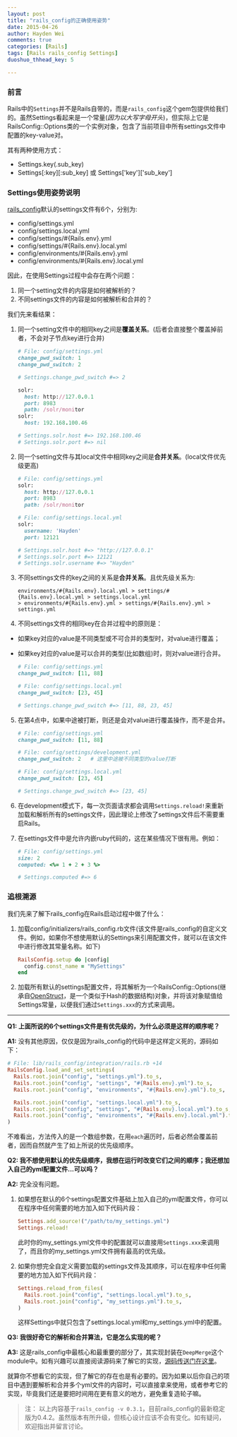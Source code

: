 ```yaml
---
layout: post
title: "rails_config的正确使用姿势"
date: 2015-04-26
author: Hayden Wei
comments: true
categories: [Rails]
tags: [Rails rails_config Settings]
duoshuo_thhead_key: 5

---
```


### 前言

Rails中的`Settings`并不是Rails自带的，而是`rails_config`这个gem包提供给我们的。虽然Settings看起来是一个常量(*因为以大写字母开头*)，但实际上它是RailsConfig::Options类的一个实例对象，包含了当前项目中所有settings文件中配置的key-value对。

其有两种使用方式：

* Settings.key(.sub_key)
* Settings[:key][:sub_key] 或 Settings['key']['sub_key']

### Settings使用姿势说明

[rails_config][rails_config]默认的settings文件有6个，分别为:

* config/settings.yml
* config/settings.local.yml
* config/settings/#{Rails.env}.yml
* config/settings/#{Rails.env}.local.yml
* config/environments/#{Rails.env}.yml
* config/environments/#{Rails.env}.local.yml

因此，在使用Settings过程中会存在两个问题：

1. 同一个setting文件的内容是如何被解析的？
2. 不同settings文件的内容是如何被解析和合并的？

我们先来看结果：

1. 同一个setting文件中的相同key之间是**覆盖关系**。(后者会直接整个覆盖掉前者，不会对子节点key进行合并)

    ```ruby
    # File: config/settings.yml
    change_pwd_switch: 1
    change_pwd_switch: 2

    # Settings.change_pwd_switch #=> 2

    solr:
      host: http://127.0.0.1
      port: 8983
      path: /solr/monitor
    solr:
      host: 192.168.100.46

    # Settings.solr.host #=> 192.168.100.46
    # Settings.solr.port #=> nil
    ```

2. 同一个setting文件与其local文件中相同key之间是**合并关系**。(local文件优先级更高)

    ```ruby
    # File: config/settings.yml
    solr:
      host: http://127.0.0.1
      port: 8983
      path: /solr/monitor

    # File: config/settings.local.yml
    solr:
      username: 'Hayden'
      port: 12121

    # Settings.solr.host #=> "http://127.0.0.1"
    # Settings.solr.port #=> 12121
    # Settings.solr.username #=> "Hayden"
    ```

3. 不同settings文件的key之间的关系是**合并关系**。且优先级关系为:

    ```
    environments/#{Rails.env}.local.yml > settings/#{Rails.env}.local.yml > settings.local.yml
    > environments/#{Rails.env}.yml > settings/#{Rails.env}.yml > settings.yml
    ```

4. 不同settings文件的相同key在合并过程中的原则是：
  * 如果key对应的value是不同类型或不可合并的类型时，对value进行覆盖；
  * 如果key对应的value是可以合并的类型(比如数组)时，则对value进行合并。

    ```ruby
    # File: config/settings.yml
    change_pwd_switch: [11, 88]
    
    # File: config/settings.local.yml
    change_pwd_switch: [23, 45]
    
    # Settings.change_pwd_switch #=> [11, 88, 23, 45]
    ```

5. 在第4点中，如果中途被打断，则还是会对value进行覆盖操作，而不是合并。

    ```ruby
    # File: config/settings.yml
    change_pwd_switch: [11, 88]
    
    # File: config/settings/development.yml
    change_pwd_switch: 2   # 这里中途被不同类型的value打断
    
    # File: config/settings.local.yml
    change_pwd_switch: [23, 45]
    
    # Settings.change_pwd_switch #=> [23, 45]
    ```

6. 在development模式下，每一次页面请求都会调用`Settings.reload!`来重新加载和解析所有的settings文件，因此理论上修改了settings文件后不需要重启Rails。
7. 在settings文件中是允许内嵌ruby代码的，这在某些情况下很有用。例如：

    ```ruby
    # File: config/settings.yml
    size: 2
    computed: <%= 1 + 2 + 3 %>
    
    # Settings.computed #=> 6
    ```

### 追根溯源

我们先来了解下rails_config在Rails启动过程中做了什么：

1. 加载config/initializers/rails_config.rb文件(该文件是rails_config的自定义文件。例如，如果你不想使用默认的Settings来引用配置文件，就可以在该文件中进行修改其常量名称。如下)

    ```ruby
    RailsConfig.setup do |config|
      config.const_name = "MySettings"
    end
    ```

2. 加载所有默认的settings配置文件，将其解析为一个RailsConfig::Options(继承自[OpenStruct](http://ruby-doc.org/stdlib-2.1.1/libdoc/ostruct/rdoc/OpenStruct.html)，是一个类似于Hash的数据结构)对象，并将该对象赋值给Settings常量，以便我们通过`Settings.xxx`的方式来调用。

----

**Q1: 上面所说的6个settings文件是有优先级的，为什么必须是这样的顺序呢？**

**A1:** 没有其他原因，仅仅是因为rails_config的代码中是这样定义死的，源码如下：

```ruby
# File: lib/rails_config/integration/rails.rb +14
RailsConfig.load_and_set_settings(
  Rails.root.join("config", "settings.yml").to_s,
  Rails.root.join("config", "settings", "#{Rails.env}.yml").to_s,
  Rails.root.join("config", "environments", "#{Rails.env}.yml").to_s,

  Rails.root.join("config", "settings.local.yml").to_s,
  Rails.root.join("config", "settings", "#{Rails.env}.local.yml").to_s,
  Rails.root.join("config", "environments", "#{Rails.env}.local.yml").to_s
)
```

不难看出，方法传入的是一个数组参数，在用`each`遍历时，后者必然会覆盖前者，因而自然就产生了如上所说的优先级顺序。

**Q2: 我不想使用默认的优先级顺序，我想在运行时改变它们之间的顺序；我还想加入自己的yml配置文件...可以吗？**

**A2:** 完全没有问题。

1. 如果想在默认的6个settings配置文件基础上加入自己的yml配置文件，你可以在程序中任何需要的地方加入如下代码片段：

    ```ruby
    Settings.add_source!("/path/to/my_settings.yml")
    Settings.reload!
    ```

    此时你的my_settings.yml文件中的配置就可以直接用`Settings.xxx`来调用了，而且你的my_settings.yml文件拥有最高的优先级。

2. 如果你想完全自定义需要加载的settings文件及其顺序，可以在程序中任何需要的地方加入如下代码片段：

    ```ruby
    Settings.reload_from_files(
      Rails.root.join("config", "settings.local.yml").to_s,
      Rails.root.join("config", "my_settings.yml").to_s,
    )
    ```

    这样Settings中就只包含了settings.local.yml和my_settings.yml中的配置。

**Q3: 我很好奇它的解析和合并算法，它是怎么实现的呢？**

**A3:** 这是rails_config中最核心和最重要的部分了，其实现封装在`DeepMerge`这个module中。如有兴趣可以直接阅读源码来了解它的实现，[源码传送门在这里][deep-merge-source]。

就算你不想看它的实现，但了解它的存在也是有必要的。因为如果以后你自己的项目中遇到要解析和合并多个yml文件的内容时，可以直接拿来使用，或者参考它的实现，毕竟我们还是要把时间用在更有意义的地方，避免重复造轮子嘛。

> 注： 以上内容基于`rails_config -v 0.3.1`，目前rails_config的最新稳定版为0.4.2。虽然版本有所升级，但核心设计应该不会有变化。如有疑问，欢迎指出并留言讨论。

[rails_config]: https://github.com/railsconfig/rails_config
[deep-merge-source]: https://github.com/railsconfig/rails_config/blob/master/lib/rails_config/vendor/deep_merge.rb
